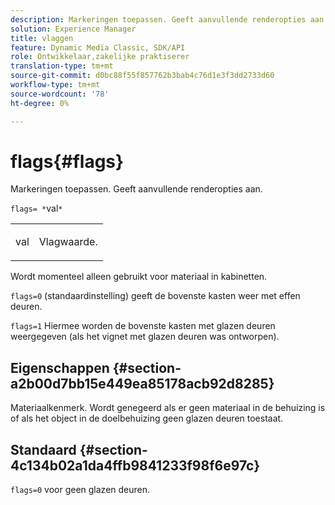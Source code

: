 ```yaml
---
description: Markeringen toepassen. Geeft aanvullende renderopties aan.
solution: Experience Manager
title: vlaggen
feature: Dynamic Media Classic, SDK/API
role: Ontwikkelaar,zakelijke praktiserer
translation-type: tm+mt
source-git-commit: d0bc88f55f857762b3bab4c76d1e3f3dd2733d60
workflow-type: tm+mt
source-wordcount: '78'
ht-degree: 0%

---
```



# flags{#flags}

Markeringen toepassen. Geeft aanvullende renderopties aan.

`flags= *`val`*`

<table id="simpletable_00B21BD9E47E4D2FB0042CB507431916"> 
 <tr class="strow"> 
  <td class="stentry"> <p><span class="varname"> val</span> </p> </td> 
  <td class="stentry"> <p>Vlagwaarde. </p></td> 
 </tr> 
</table>

Wordt momenteel alleen gebruikt voor materiaal in kabinetten.

`flags=0` (standaardinstelling) geeft de bovenste kasten weer met effen deuren.

`flags=1` Hiermee worden de bovenste kasten met glazen deuren weergegeven (als het vignet met glazen deuren was ontworpen).

## Eigenschappen {#section-a2b00d7bb15e449ea85178acb92d8285}

Materiaalkenmerk. Wordt genegeerd als er geen materiaal in de behuizing is of als het object in de doelbehuizing geen glazen deuren toestaat.

## Standaard {#section-4c134b02a1da4ffb9841233f98f6e97c}

`flags=0` voor geen glazen deuren.
